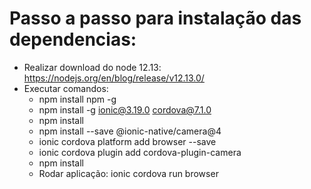 # Passo a passo para instalação das dependencias:
 - Realizar download do node 12.13: https://nodejs.org/en/blog/release/v12.13.0/
 - Executar comandos:
	 - npm install npm -g
	 - npm install -g ionic@3.19.0 cordova@7.1.0
	 - npm install
	 - npm install --save @ionic-native/camera@4
	 - ionic cordova platform add browser --save
	 - ionic cordova plugin add cordova-plugin-camera
	 - npm install
	- Rodar aplicação: ionic cordova run browser
